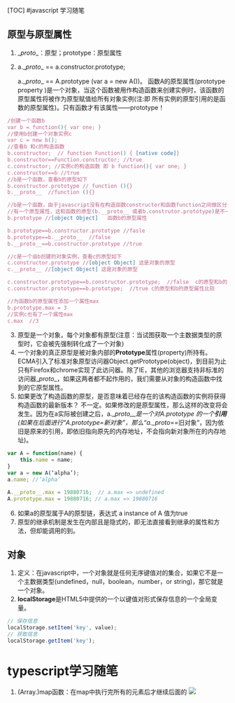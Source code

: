 [TOC]
#javascript 学习随笔
## 原型与原型属性
1. \__proto__：原型；prototype：原型属性
2. a.\__proto__ == a.constructor.prototype;

    a.\__proto__ == A.prototype (var a = new A())。
 函数A的原型属性(prototype property )是一个对象，当这个函数被用作构造函数来创建实例时，该函数的原型属性将被作为原型赋值给所有对象实例(注:即 所有实例的原型引用的是函数的原型属性)。只有函数才有该属性——prototype！
```javascript
/创建一个函数b
var b = function(){ var one; }
//使用b创建一个对象实例c
var c = new b();
//查看b 和c的构造函数
b.constructor;  // function Function() { [native code]}
b.constructor==Function.constructor; //true
c.constructor; //实例c的构造函数 即 b function(){ var one; }
c.constructor==b //true
//b是一个函数，查看b的原型如下
b.constructor.prototype // function (){}
b.__proto__  //function (){}

//b是一个函数，由于javascript没有在构造函数constructor和函数function之间做区分，所以函数像constructor一样，
//有一个原型属性，这和函数的原型(b.__proto__ 或者b.construtor.prototype)是不一样的
b.prototype //[object Object]   函数b的原型属性

b.prototype==b.constructor.prototype //fasle
b.prototype==b.__proto__  //false
b.__proto__==b.constructor.prototype //true

//c是一个由b创建的对象实例，查看c的原型如下
c.constructor.prototype //[object Object] 这是对象的原型
c.__proto__ //[object Object] 这是对象的原型

c.constructor.prototype==b.constructor.prototype;  //false  c的原型和b的原型比较
c.constructor.prototype==b.prototype;  //true c的原型和b的原型属性比较

//为函数b的原型属性添加一个属性max
b.prototype.max = 3
//实例c也有了一个属性max
c.max  //3
```
3. 原型是一个对象，每个对象都有原型(注意：当试图获取一个主数据类型的原型时，它会被先强制转化成了一个对象)
4. 一个对象的真正原型是被对象内部的**Prototype**属性(property)所持有。ECMA引入了标准对象原型访问器Object.getPrototype(object)，到目前为止只有Firefox和chrome实现了此访问器。除了IE，其他的浏览器支持非标准的访问器\__proto__，如果这两者都不起作用的，我们需要从对象的构造函数中找到的它原型属性。
5. 如果更改了构造函数的原型，是否意味着已经存在的该构造函数的实例将获得构造函数的最新版本？
不一定。如果修改的是原型属性，那么这样的改变将会发生。因为在a实际被创建之后，a.\__proto__是一个对A.prototype 的一个**引用**(如果在后面进行“A.prototype=新对象”，那么“a.\__proto__==旧对象“，因为依旧是原来的引用，即依旧指向原先的内存地址，不会指向新对象所在的内存地址)。
```javascript
var A = function(name) {
	this.name = name;
}
var a = new A(‘alpha’);
a.name; //’alpha’

A.__proto__.max = 19880716;  // a.max => undefined
A.prototype.max = 19880716; // a.max => 19880716
```
6. 如果a的原型属于A的原型链，表达式 a instance of A 值为true
7. 原型的继承机制是发生在内部且是隐式的，即无法直接看到继承的属性和方法，但却能调用的到。
## 对象
1. 定义：在javascript中，一个对象就是任何无序键值对的集合，如果它不是一个主数据类型(undefined，null，boolean，number，or string)，那它就是一个对象。
2. **localStorage**是HTML5中提供的一个以键值对形式保存信息的一个全局变量。
```javascript
// 保存信息
localStorage.setItem('key', value);
// 获取信息
localStorage.getItem('key');
```
# typescript学习随笔
1. (Array.)map函数：在map中执行完所有的元素后才继续后面的
![](/home/flyman/Pictures/map.png) 
